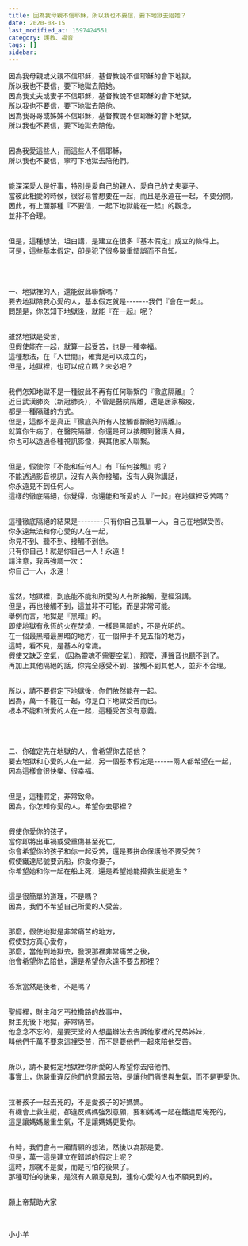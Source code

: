 ```yaml
---
title: 因為我母親不信耶穌，所以我也不要信，要下地獄去陪她？
date: 2020-08-15
last_modified_at: 1597424551
category: 護教、福音
tags: []
sidebar: 
---
```


<p>因為我母親或父親不信耶穌，基督教說不信耶穌的會下地獄，<br/>
所以我也不要信，要下地獄去陪她。<br/>
因為我丈夫或妻子不信耶穌，基督教說不信耶穌的會下地獄，<br/>
所以我也不要信，要下地獄去陪他。<br/>
因為我哥哥或姊姊不信耶穌，基督教說不信耶穌的會下地獄，<br/>
所以我也不要信，要下地獄去陪他。</p>
<p><br/>
因為我愛這些人，而這些人不信耶穌，<br/>
所以我也不要信，寧可下地獄去陪他們。</p>
<p><br/>
能深深愛人是好事，特別是愛自己的親人、愛自己的丈夫妻子。<br/>
當彼此相愛的時候，很容易會想要在一起，而且是永遠在一起，不要分開。<br/>
因此，有上面那種『不要信，一起下地獄能在一起』的觀念，<br/>
並非不合理。</p>
<p><br/>
但是，這種想法，坦白講，是建立在很多『基本假定』成立的條件上。<br/>
可是，這些基本假定，卻是犯了很多嚴重錯誤而不自知。</p>
<p> </p>
<p><br/>
一、地獄裡的人，還能彼此聯繫嗎？<br/>
要去地獄陪我心愛的人，基本假定就是-------我們『會在一起』。<br/>
問題是，你怎知下地獄後，就能『在一起』呢？</p>
<p><br/>
雖然地獄是受苦，<br/>
但假使能在一起，就算一起受苦，也是一種幸福。<br/>
這種想法，在『人世間』，確實是可以成立的，<br/>
但是，地獄裡，也可以成立嗎？未必吧？</p>
<p><br/>
我們怎知地獄不是一種彼此不再有任何聯繫的『徹底隔離』？<br/>
近日武漢肺炎（新冠肺炎），不管是醫院隔離，還是居家檢疫，<br/>
都是一種隔離的方式。<br/>
但是，這都不是真正『徹底與所有人接觸都斷絕的隔離』。<br/>
就算你生病了，在醫院隔離，你還是可以接觸到醫護人員，<br/>
你也可以透過各種視訊影像，與其他家人聯繫。</p>
<p><br/>
但是，假使你『不能和任何人』有『任何接觸』呢？<br/>
不能透過影音視訊，沒有人與你接觸，沒有人與你講話，<br/>
你永遠見不到任何人。<br/>
這樣的徹底隔絕，你覺得，你還能和所愛的人『一起』在地獄裡受苦嗎？</p>
<p><br/>
這種徹底隔絕的結果是--------只有你自己孤單一人，自己在地獄受苦。<br/>
你永遠無法和你心愛的人在一起，<br/>
你見不到、聽不到、接觸不到他。<br/>
只有你自己！就是你自己一人！永遠！<br/>
請注意，我再強調一次：<br/>
你自己一人，永遠！</p>
<p><br/>
當然，地獄裡，到底能不能和所愛的人有所接觸，聖經沒講。<br/>
但是，再也接觸不到，這並非不可能，而是非常可能。<br/>
舉例而言，地獄是『黑暗』的。<br/>
即使地獄有永恆的火在焚燒，一樣是黑暗的，不是光明的。<br/>
在一個最黑暗最黑暗的地方，在一個伸手不見五指的地方，<br/>
這時，看不見，是基本的常識。<br/>
假使又缺乏空氣，（因為靈魂不需要空氣），那麼，連聲音也聽不到了。<br/>
再加上其他隔絕的話，你完全感受不到、接觸不到其他人，並非不合理。</p>
<p><br/>
所以，請不要假定下地獄後，你們依然能在一起。<br/>
因為，萬一不能在一起，你是白下地獄受苦而已。<br/>
根本不能和所愛的人在一起，這種受苦沒有意義。</p>
<p> </p>
<p><br/>
二、你確定先在地獄的人，會希望你去陪他？<br/>
要去地獄和心愛的人在一起，另一個基本假定是------兩人都希望在一起，<br/>
因為這樣會很快樂、很幸福。</p>
<p><br/>
但是，這種假定，非常致命。<br/>
因為，你怎知你愛的人，希望你去那裡？</p>
<p><br/>
假使你愛你的孩子，<br/>
當你即將出車禍或受重傷甚至死亡，<br/>
你會希望你的孩子和你一起受苦，還是要拼命保護他不要受苦？<br/>
假使鐵達尼號要沉船，你愛你妻子，<br/>
你希望她和你一起在船上死，還是希望她能搭救生艇逃生？</p>
<p><br/>
這是很簡單的道理，不是嗎？<br/>
因為，我們不希望自己所愛的人受苦。</p>
<p><br/>
那麼，假使地獄是非常痛苦的地方，<br/>
假使對方真心愛你，<br/>
那麼，當他到地獄去，發現那裡非常痛苦之後，<br/>
他會希望你去陪他，還是希望你永遠不要去那裡？</p>
<p><br/>
答案當然是後者，不是嗎？</p>
<p><br/>
聖經裡，財主和乞丐拉撒路的故事中，<br/>
財主死後下地獄，非常痛苦。<br/>
他念念不忘的，是要天堂的人想盡辦法去告訴他家裡的兄弟姊妹，<br/>
叫他們千萬不要來這裡受苦，而不是要他們一起來陪他受苦。</p>
<p><br/>
所以，請不要假定地獄裡你所愛的人希望你去陪他們。<br/>
事實上，你嚴重違反他們的意願去陪，是讓他們痛恨與生氣，而不是更愛你。</p>
<p><br/>
拉著孩子一起去死的，不是愛孩子的好媽媽。<br/>
有機會上救生艇，卻違反媽媽強烈意願，要和媽媽一起在鐵達尼淹死的，<br/>
這是讓媽媽嚴重生氣，不是讓媽媽更愛你。</p>
<p><br/>
有時，我們會有一廂情願的想法，然後以為那是愛。<br/>
但是，萬一這是建立在錯誤的假定上呢？<br/>
這時，那就不是愛，而是可怕的後果了。<br/>
那種可怕的後果，是沒有人願意見到，連你心愛的人也不願見到的。</p>
<p><br/>
願上帝幫助大家</p>
<p> </p>
<p>小小羊</p>
